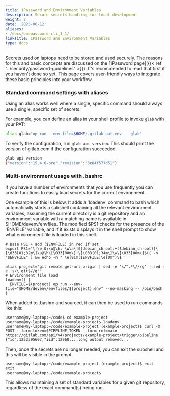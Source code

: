 ```yaml
---
title: 1Password and Environment Variables
description: Secure secrets handling for local development
weight: 2
date: '2025-06-12'
aliases:
- /docs/onepassword-cli_1_1/
linkTitle: 1Password and Environment Variables
type: docs
---
```


Secrets used on laptops need to be stored and used securely. The reasons for
this and basic concepts are discussed
on the [1Password page]({{< ref "../security/password-guidelines" >}}).
It's recommended to read that first if you haven't done so yet.
This page covers user-friendly ways to integrate these basic principles into your workflow.

### Standard command settings with aliases

Using an alias works well where a single, specific command should always use a
single, specific set of secrets.

For example, you can define an alias in your shell profile to invoke `glab` with your PAT:

```sh
alias glab="op run --env-file=$HOME/.gitlab-pat.env -- glab"
```

To verify the configuration, run `glab api version`. This should print
the version of gitlab.com if the configuration succeeded.

```sh
glab api version
{"version":"15.4.0-pre","revision":"3e84f577d51"}
```

### Multi-environment usage with .bashrc

If you have a number of environments that you use frequently you can create functions to easily load secrets for the correct environment.

One example of this is below. It adds a 'loadenv' command to bash which automatically starts a subshell containing all the relevant environment variables,
assuming the current directory is a git repository and an environment variable with a matching name is available in $HOME/devenv/envfiles.
The modified $PS1 checks for the presence of the 'ENVFILE' variable, and if it exists displays it in the shell prompt to show what environment file is loaded in this shell.

```shell
# Base PS1 + add ($ENVFILE) in red if set
export PS1='\[\e]0;\u@\h: \w\a\]${debian_chroot:+($debian_chroot)}\[\033[01;32m\]\u@\h\[\033[00m\]:\[\033[01;34m\]\w\[\033[00m\]$([ -n "$ENVFILE" ] && echo -n " \e[91m($ENVFILE)\e[0m")\$ '

alias project="git remote get-url origin | sed -e 's/^.*\///g' | sed -e 's/\.git$//g'"
# Environment file load
loadenv() {
  ENVFILE=$(project) op run --env-file="$HOME/devenv/envfiles/$(project).env" --no-masking -- /bin/bash
}
```

When added to .bashrc and sourced, it can then be used to run commands like this:

```shell
username@my-laptop:~/code$ cd example-project
username@my-laptop:~/code/example-project$ loadenv
username@my-laptop:~/code/example-project (example-project)$ curl -X POST --form token=$PIPELINE_TOKEN --form ref=main https://gitlab.com/api/v4/projects/example-project/trigger/pipeline
{"id":1252595607,"iid":12960,...long output removed...
```

Then, once the secrets are no longer needed, you can exit the subshell and this
will be visible in the prompt.

```shell
username@my-laptop:~/code/example-project (example-project)$ exit
exit
username@my-laptop:~/code/example-project$
```

This allows maintaining a set of standard variables for a given git repository, regardless of the exact command(s) being run.
